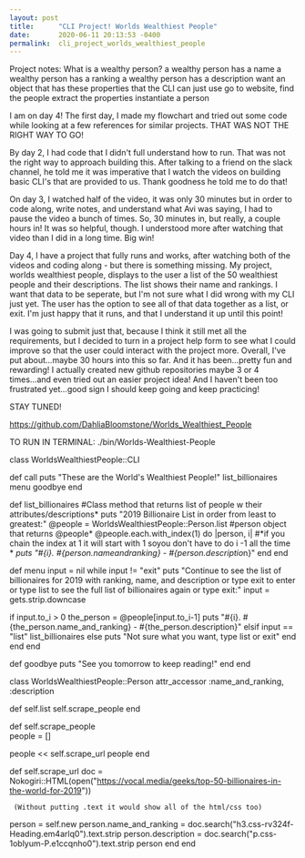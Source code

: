 ```yaml
---
layout: post
title:      "CLI Project! Worlds Wealthiest People"
date:       2020-06-11 20:13:53 -0400
permalink:  cli_project_worlds_wealthiest_people
---
```


Project notes:
What is a wealthy person?
a wealthy person has a name
a wealthy person has a ranking
a wealthy person has a description 
want an object that has these properties that the CLI can just use
go to website, find the people
extract the properties
instantiate a person 

I am on day 4! The first day, I made my flowchart and tried out some code while looking at a few references for similar projects. THAT WAS NOT THE RIGHT WAY TO GO! 

By day 2, I had code that I didn't full understand how to run. That was not the right way to approach building this. After talking to a friend on the slack channel, he told me it was imperative that I watch the videos on building basic CLI's that are provided to us. Thank goodness he told me to do that! 

On day 3, I watched half of the video, it was only 30 minutes but in order to code along, write notes, and understand what Avi was saying, I had to pause the video a bunch of times. So, 30 minutes in, but really, a couple hours in! It was so helpful, though. I understood more after watching that video than I did in a long time. Big win!

Day 4, I have a project that fully runs and works, after watching both of the videos and coding along - but there is something missing. My project, worlds wealthiest people, displays to the user a list of the 50 wealthiest people and their descriptions. The list shows their name and rankings. I want that data to be seperate, but I'm not sure what I did wrong with my CLI just yet. The user has the option to see all of that data together as a list, or exit. I'm just happy that it runs, and that I understand it up until this point! 

I was going to submit just that, because I think it still met all the requirements, but I decided to turn in a project help form to see what I could improve so that the user could interact with the project more.  Overall, I've put about...maybe 30 hours into this so far. And it has been...pretty fun and rewarding! I actually created new github repositories maybe 3 or 4 times...and even tried out an easier project idea! And I haven't been too frustrated yet...good sign I should keep going and keep practicing! 

STAY TUNED! 

https://github.com/DahliaBloomstone/Worlds_Wealthiest_People

TO RUN IN TERMINAL:
./bin/Worlds-Wealthiest-People

class WorldsWealthiestPeople::CLI
  
  def call 
    puts "These are the World's Wealthiest People!"
    list_billionaires
    menu 
    goodbye 
end

def list_billionaires   #Class method that returns list of people w their attributes/descriptions*
puts "2019 Billionaire List in order from least to greatest:"
@people = WorldsWealthiestPeople::Person.list     #person object that returns @people*
@people.each.with_index(1) do |person, i|   #*if you chain the index at 1 it will start with 1 soyou don't have to do i -1 all the time 
*
  *puts "#{i}. #{person.nameandranking} - #{person.descriptio*n}"
  end 
end 

def menu
   input = nil
     while input != "exit"
  puts "Continue to see the list of billionaires for 2019 with ranking, name, and description or type exit to enter or type list to see the full list of billionaires again or type exit:"
  input = gets.strip.downcase
 
  if input.to_i > 0 
    the_person = @people[input.to_i-1]
     puts "#{i}. #{the_person.name_and_ranking} - #{the_person.description}"
    elsif input == "list"
    list_billionaires 
     else 
        puts "Not sure what you want, type list or exit"
      end 
    end
  end 

def goodbye 
  puts "See you tomorrow to keep reading!"
  end 
end 

class WorldsWealthiestPeople::Person 
 attr_accessor :name_and_ranking, :description
 
 def self.list 
  self.scrape_people
 end 
      
def self.scrape_people  
  people = [] 
  
  people << self.scrape_url
    people
  end 
  
  def self.scrape_url 
    doc = Nokogiri::HTML(open("https://vocal.media/geeks/top-50-billionaires-in-the-world-for-2019"))
   
	 (Without putting .text it would show all of the html/css too)
   person = self.new 
   person.name_and_ranking = doc.search("h3.css-rv324f-Heading.em4arlq0").text.strip
   person.description = doc.search("p.css-1oblyum-P.e1ccqnho0").text.strip 
   person
  end 
end 
